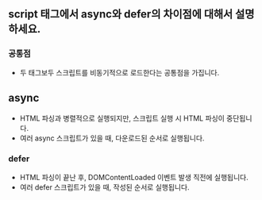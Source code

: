 ## script 태그에서 async와 defer의 차이점에 대해서 설명하세요.

### 공통점

- 두 태그보두 스크립트를 비동기적으로 로드한다는 공통점을 가집니다.

## async

- HTML 파싱과 병렬적으로 실행되지만, 스크립트 실행 시 HTML 파싱이 중단됩니다.
- 여러 async 스크립트가 있을 때, 다운로드된 순서로 실행됩니다.

### defer

- HTML 파싱이 끝난 후, DOMContentLoaded 이벤트 발생 직전에 실행됩니다.
- 여러 defer 스크립트가 있을 때, 작성된 순서로 실행됩니다.
